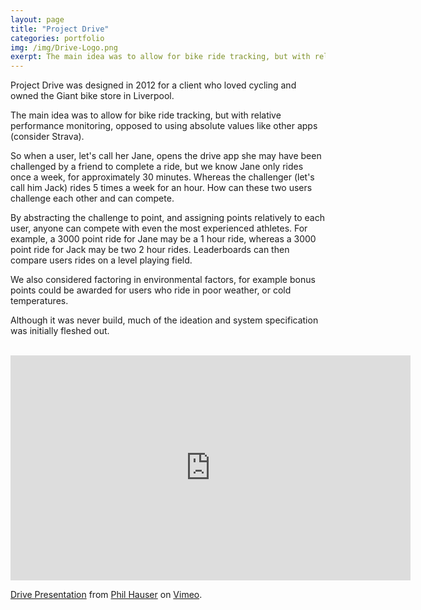 ```yaml
---
layout: page
title: "Project Drive"
categories: portfolio
img: /img/Drive-Logo.png
exerpt: The main idea was to allow for bike ride tracking, but with relative performance monitoring
---
```


Project Drive was designed in 2012 for a client who loved cycling and owned the Giant bike store in Liverpool.

The main idea was to allow for bike ride tracking, but with relative performance monitoring, opposed to using absolute values like other apps (consider Strava).

So when a user, let's call her Jane, opens the drive app she may have been challenged by a friend to complete a ride, but we know Jane only rides once a week, for approximately 30 minutes. Whereas the challenger (let's call him Jack) rides 5 times a week for an hour. How can these two users challenge each other and can compete.

By abstracting the challenge to point, and assigning points relatively to each user, anyone can compete with even the most experienced athletes. For example, a 3000 point ride for Jane may be a 1 hour ride, whereas a 3000 point ride for Jack may be two 2 hour rides. Leaderboards can then compare users rides on a level playing field.

We also considered factoring in environmental factors, for example bonus points could be awarded for users who ride in poor weather, or cold temperatures.

Although it was never build, much of the ideation and system specification was initially fleshed out.

<br>
<iframe src="https://player.vimeo.com/video/55026962" width="640" height="360" frameborder="0" webkitallowfullscreen mozallowfullscreen allowfullscreen></iframe>
<p><a href="https://vimeo.com/55026962">Drive Presentation</a> from <a href="https://vimeo.com/user8110079">Phil Hauser</a> on <a href="https://vimeo.com">Vimeo</a>.</p>
